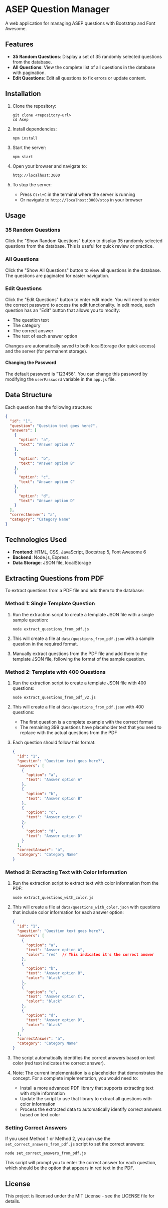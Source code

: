 # ASEP Question Manager

A web application for managing ASEP questions with Bootstrap and Font Awesome.

## Features

- **35 Random Questions**: Display a set of 35 randomly selected questions from the database.
- **All Questions**: View the complete list of all questions in the database with pagination.
- **Edit Questions**: Edit all questions to fix errors or update content.

## Installation

1. Clone the repository:
   ```
   git clone <repository-url>
   cd Asep
   ```

2. Install dependencies:
   ```
   npm install
   ```

3. Start the server:
   ```
   npm start
   ```

4. Open your browser and navigate to:
   ```
   http://localhost:3000
   ```

5. To stop the server:
   - Press `Ctrl+C` in the terminal where the server is running
   - Or navigate to `http://localhost:3000/stop` in your browser

## Usage

### 35 Random Questions
Click the "Show Random Questions" button to display 35 randomly selected questions from the database. This is useful for quick review or practice.

### All Questions
Click the "Show All Questions" button to view all questions in the database. The questions are paginated for easier navigation.

### Edit Questions
Click the "Edit Questions" button to enter edit mode. You will need to enter the correct password to access the edit functionality. In edit mode, each question has an "Edit" button that allows you to modify:
- The question text
- The category
- The correct answer
- The text of each answer option

Changes are automatically saved to both localStorage (for quick access) and the server (for permanent storage).

#### Changing the Password
The default password is "123456". You can change this password by modifying the `userPassword` variable in the `app.js` file.

## Data Structure

Each question has the following structure:
```json
{
  "id": "1",
  "question": "Question text goes here?",
  "answers": [
    {
      "option": "a",
      "text": "Answer option A"
    },
    {
      "option": "b",
      "text": "Answer option B"
    },
    {
      "option": "c",
      "text": "Answer option C"
    },
    {
      "option": "d",
      "text": "Answer option D"
    }
  ],
  "correctAnswer": "a",
  "category": "Category Name"
}
```

## Technologies Used

- **Frontend**: HTML, CSS, JavaScript, Bootstrap 5, Font Awesome 6
- **Backend**: Node.js, Express
- **Data Storage**: JSON file, localStorage

## Extracting Questions from PDF

To extract questions from a PDF file and add them to the database:

### Method 1: Single Template Question

1. Run the extraction script to create a template JSON file with a single sample question:
   ```
   node extract_questions_from_pdf.js
   ```

2. This will create a file at `data/questions_from_pdf.json` with a sample question in the required format.

3. Manually extract questions from the PDF file and add them to the template JSON file, following the format of the sample question.

### Method 2: Template with 400 Questions

1. Run the extraction script to create a template JSON file with 400 questions:
   ```
   node extract_questions_from_pdf_v2.js
   ```

2. This will create a file at `data/questions_from_pdf.json` with 400 questions:
   - The first question is a complete example with the correct format
   - The remaining 399 questions have placeholder text that you need to replace with the actual questions from the PDF

3. Each question should follow this format:
   ```json
   {
     "id": "1",
     "question": "Question text goes here?",
     "answers": [
       {
         "option": "a",
         "text": "Answer option A"
       },
       {
         "option": "b",
         "text": "Answer option B"
       },
       {
         "option": "c",
         "text": "Answer option C"
       },
       {
         "option": "d",
         "text": "Answer option D"
       }
     ],
     "correctAnswer": "a",
     "category": "Category Name"
   }
   ```

### Method 3: Extracting Text with Color Information

1. Run the extraction script to extract text with color information from the PDF:
   ```
   node extract_questions_with_color.js
   ```

2. This will create a file at `data/questions_with_color.json` with questions that include color information for each answer option:
   ```json
   {
     "id": "1",
     "question": "Question text goes here?",
     "answers": [
       {
         "option": "a",
         "text": "Answer option A",
         "color": "red"  // This indicates it's the correct answer
       },
       {
         "option": "b",
         "text": "Answer option B",
         "color": "black"
       },
       {
         "option": "c",
         "text": "Answer option C",
         "color": "black"
       },
       {
         "option": "d",
         "text": "Answer option D",
         "color": "black"
       }
     ],
     "correctAnswer": "a",
     "category": "Category Name"
   }
   ```

3. The script automatically identifies the correct answers based on text color (red text indicates the correct answer).

4. Note: The current implementation is a placeholder that demonstrates the concept. For a complete implementation, you would need to:
   - Install a more advanced PDF library that supports extracting text with style information
   - Update the script to use that library to extract all questions with color information
   - Process the extracted data to automatically identify correct answers based on text color

### Setting Correct Answers

If you used Method 1 or Method 2, you can use the `set_correct_answers_from_pdf.js` script to set the correct answers:
```
node set_correct_answers_from_pdf.js
```

This script will prompt you to enter the correct answer for each question, which should be the option that appears in red text in the PDF.

## License

This project is licensed under the MIT License - see the LICENSE file for details.
